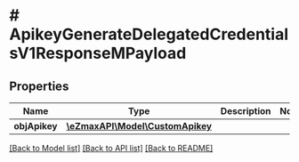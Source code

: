 # # ApikeyGenerateDelegatedCredentialsV1ResponseMPayload

## Properties

Name | Type | Description | Notes
------------ | ------------- | ------------- | -------------
**objApikey** | [**\eZmaxAPI\Model\CustomApikey**](CustomApikey.md) |  |

[[Back to Model list]](../../README.md#models) [[Back to API list]](../../README.md#endpoints) [[Back to README]](../../README.md)
